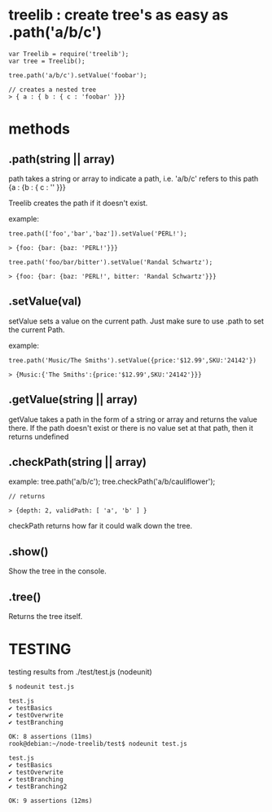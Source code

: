 treelib : create tree's as easy as .path('a/b/c')
=================================================

	var Treelib = require('treelib');
	var tree = Treelib();

	tree.path('a/b/c').setValue('foobar');

	// creates a nested tree
	> { a : { b : { c : 'foobar' }}}

methods
=======

.path(string || array) 
----------------------
path takes a string or array to indicate a path, i.e.
'a/b/c' refers to this path {a : {b : { c : '' }}}

Treelib creates the path if it doesn't exist.

example: 

	tree.path(['foo','bar','baz']).setValue('PERL!');

	> {foo: {bar: {baz: 'PERL!'}}}

	tree.path('foo/bar/bitter').setValue('Randal Schwartz');

	> {foo: {bar: {baz: 'PERL!', bitter: 'Randal Schwartz'}}}


.setValue(val)
--------------
setValue sets a value on the current path. Just make sure
to use .path to set the current Path.

example:
	
	tree.path('Music/The Smiths').setValue({price:'$12.99',SKU:'24142'})

	> {Music:{'The Smiths':{price:'$12.99',SKU:'24142'}}}

.getValue(string || array)
-----------
getValue takes a path in the form of a string or array and returns
the value there. If the path doesn't exist or there is no value set
at that path, then it returns undefined

.checkPath(string || array) 
---------------------------
example:
	tree.path('a/b/c');	
	tree.checkPath('a/b/cauliflower');
	
	// returns

	> {depth: 2, validPath: [ 'a', 'b' ] }

checkPath returns how far it could walk down the tree.

.show()
-------
Show the tree in the console.

.tree()
-------
Returns the tree itself.

TESTING
=======

testing results from ./test/test.js (nodeunit)

	$ nodeunit test.js 

	test.js
	✔ testBasics
	✔ testOverwrite
	✔ testBranching

	OK: 8 assertions (11ms)
	rook@debian:~/node-treelib/test$ nodeunit test.js 

	test.js
	✔ testBasics
	✔ testOverwrite
	✔ testBranching
	✔ testBranching2

	OK: 9 assertions (12ms)

